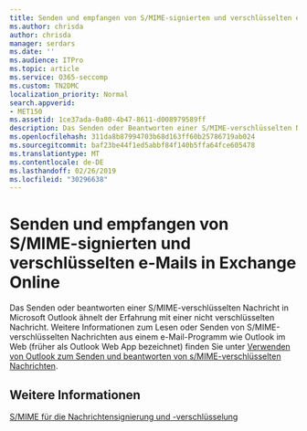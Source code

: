 ```yaml
---
title: Senden und empfangen von S/MIME-signierten und verschlüsselten e-Mails in Exchange Online
ms.author: chrisda
author: chrisda
manager: serdars
ms.date: ''
ms.audience: ITPro
ms.topic: article
ms.service: O365-seccomp
ms.custom: TN2DMC
localization_priority: Normal
search.appverid:
- MET150
ms.assetid: 1ce37ada-0a80-4b47-8611-d008979589ff
description: Das Senden oder Beantworten einer S/MIME-verschlüsselten Nachricht in Outlook verläuft sehr ähnlich wie bei einer unverschlüsselten Nachricht.
ms.openlocfilehash: 311da8b87994703b68d163ff60b25786719ab024
ms.sourcegitcommit: baf23be44f1ed5abbf84f140b5ffa64fce605478
ms.translationtype: MT
ms.contentlocale: de-DE
ms.lasthandoff: 02/26/2019
ms.locfileid: "30296638"
---
```

# <a name="send-and-receive-smime-signed-and-encrypted-email-in-exchange-online"></a>Senden und empfangen von S/MIME-signierten und verschlüsselten e-Mails in Exchange Online

Das Senden oder beantworten einer S/MIME-verschlüsselten Nachricht in Microsoft Outlook ähnelt der Erfahrung mit einer nicht verschlüsselten Nachricht. Weitere Informationen zum Lesen oder Senden von S/MIME-verschlüsselten Nachrichten aus einem e-Mail-Programm wie Outlook im Web (früher als Outlook Web App bezeichnet) finden Sie unter [Verwenden von Outlook zum Senden und beantworten von s/MIME-verschlüsselten Nachrichten](https://go.microsoft.com/fwlink/p/?LinkId=392520).

## <a name="for-more-information"></a>Weitere Informationen

[S/MIME für die Nachrichtensignierung und -verschlüsselung](s-mime-for-message-signing-and-encryption.md)
